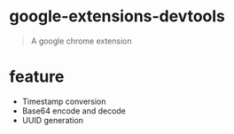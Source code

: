 # google-extensions-devtools

> A google chrome extension


# feature

- Timestamp conversion
- Base64 encode and decode
- UUID generation
